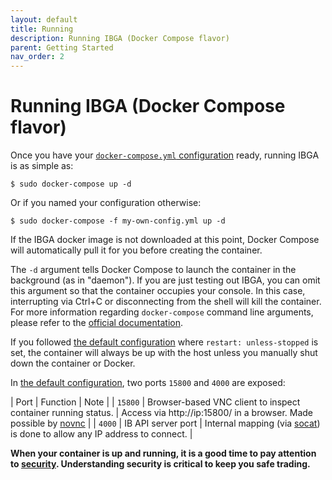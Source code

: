 ```yaml
---
layout: default
title: Running
description: Running IBGA (Docker Compose flavor)
parent: Getting Started
nav_order: 2
---
```


# Running IBGA (Docker Compose flavor)

Once you have your [`docker-compose.yml` configuration](configuring.md) ready, running IBGA is as simple as:

    $ sudo docker-compose up -d

Or if you named your configuration otherwise:

    $ sudo docker-compose -f my-own-config.yml up -d

If the IBGA docker image is not downloaded at this point, Docker Compose will automatically pull it for you before creating the container.

The `-d` argument tells Docker Compose to launch the container in the background (as in "daemon"). If you are just testing out IBGA, you can omit this argument so that the container occupies your console. In this case, interrupting via Ctrl+C or disconnecting from the shell will kill the container. For more information regarding `docker-compose` command line arguments, please refer to the <a href="https://docs.docker.com/compose/reference/" target="_blank">official documentation</a>.

If you followed [the default configuration](configuring.md#an-example-docker-compose-configuration-file) where `restart: unless-stopped` is set, the container will always be up with the host unless you manually shut down the container or Docker.

In [the default configuration](configuring.md#an-example-docker-compose-configuration-file), two ports `15800` and `4000` are exposed:

| Port | Function | Note |
| `15800` | Browser-based VNC client to inspect container running status. | Access via http://ip:15800/ in a browser. Made possible by <a href="https://novnc.com/" target="_blank">novnc</a> |
| `4000` | IB API server port | Internal mapping (via <a href="https://linux.die.net/man/1/socat" target="_blank">socat</a>) is done to allow any IP address to connect. |


**When your container is up and running, it is a good time to pay attention to [security](../references/security.md). Understanding security is critical to keep you safe trading.**
